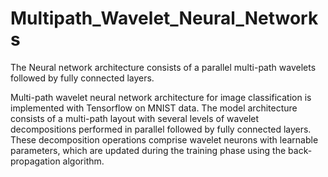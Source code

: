 # Multipath_Wavelet_Neural_Networks
The Neural network architecture consists of a parallel multi-path wavelets followed by fully connected layers.

Multi-path wavelet neural network architecture for image classification is implemented with Tensorflow on MNIST data. The model architecture consists of a multi-path layout with several levels of wavelet decompositions performed in parallel followed by fully connected layers. These decomposition operations comprise wavelet neurons with learnable parameters, which are updated during the training phase using the back-propagation algorithm.
